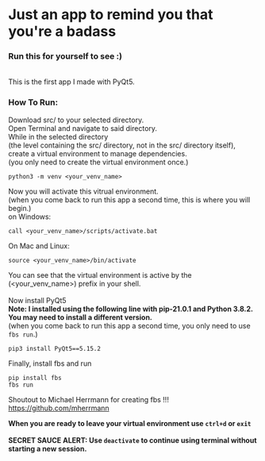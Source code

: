 # Just an app to remind you that you're a badass
### Run this for yourself to see :) </br>
</br>
This is the first app I made with PyQt5. </br>

### How To Run:

Download src/ to your selected directory. </br>
Open Terminal and navigate to said directory. </br>
While in the selected directory </br>
(the level containing the src/ directory, not in the src/ directory itself), </br>
create a virtual environment to manage dependencies. </br>
    (you only need to create the virtual environment once.)
```
python3 -m venv <your_venv_name>
```
Now you will activate this vitrual environment. </br>
    (when you come back to run this app a second time, this is where you will begin.) </br>
on Windows:
```
call <your_venv_name>/scripts/activate.bat
```
On Mac and Linux:
```
source <your_venv_name>/bin/activate
```
You can see that the virtual environment is active by the (<your_venv_name>) prefix in your shell. </br>
</br>
Now install PyQt5 </br>
**Note: I installed using the following line with pip-21.0.1 and Python 3.8.2. You may need to install a different version.** </br>
    (when you come back to run this app a second time, you only need to use ```fbs run```.)
```
pip3 install PyQt5==5.15.2
```
Finally, install fbs and run
```
pip install fbs
fbs run
```
Shoutout to Michael Herrmann for creating fbs !!! https://github.com/mherrmann

**When you are ready to leave your virtual environment use ```ctrl+d``` or ```exit```** </br>
</br>
**SECRET SAUCE ALERT: Use ```deactivate``` to continue using terminal without starting a new session.**
